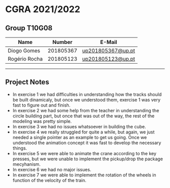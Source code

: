 # CGRA 2021/2022

## Group T10G08
| Name             | Number    | E-Mail             |
| ---------------- | --------- | ------------------ |
| Diogo Gomes      | 201805367 | up201805367@up.pt  |
| Rogério Rocha    | 201805123 | up201805123@up.pt  |

----

## Project Notes

- In exercise 1 we had difficulties in understanding how the tracks should be built dinamicaly, but once we understood them, exercise 1 was very fast to figure out and finish.
- In exercise 2 we had some help from the teacher in understanding the circle building part, but once that was out of the way, the rest of the modeling was pretty simple.
- In exercise 3 we had no issues whatsoever in building the cube.
- In exercise 4 we really struggled for quite a while, but again, we just needed a single pointer as an example to get us going. Once we understood the animation concept it was fast to develop the necessary things.
- In exercise 5 we were able to animate the crane according to the key presses, but we were unable to implement the pickup/drop the package mecyhanism.
- In exercise 6 we had no major issues.
- In exercise 7 we were able to implement the rotation of the wheels in function of the velocity of the train.